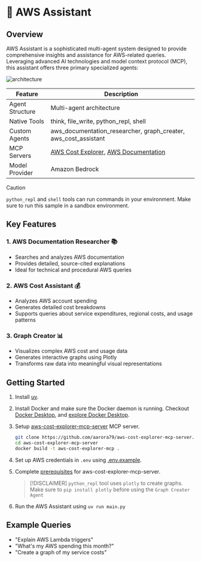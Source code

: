 # 🚀 AWS Assistant

## Overview

AWS Assistant is a sophisticated multi-agent system designed to provide comprehensive insights and assistance for AWS-related queries. Leveraging advanced AI technologies and model context protocol (MCP), this assistant offers three primary specialized agents:

![architecture](./architecure.png)

|Feature             |Description                                        |
|--------------------|---------------------------------------------------|
|Agent Structure     |Multi-agent architecture                           |
|Native Tools        |think, file_write, python_repl, shell              |
|Custom Agents       |aws_documentation_researcher, graph_creater, aws_cost_assistant|
|MCP Servers         |[AWS Cost Explorer](https://github.com/aarora79/aws-cost-explorer-mcp-server), [AWS Documentation](https://awslabs.github.io/mcp/servers/aws-documentation-mcp-server/)               |
|Model Provider      |Amazon Bedrock                                     |

> [!CAUTION]
> `python_repl` and `shell` tools can run commands in your environment. Make sure to run this sample in a sandbox environment.

## Key Features

### 1. AWS Documentation Researcher 📚

- Searches and analyzes AWS documentation
- Provides detailed, source-cited explanations
- Ideal for technical and procedural AWS queries

### 2. AWS Cost Assistant 💰

- Analyzes AWS account spending
- Generates detailed cost breakdowns
- Supports queries about service expenditures, regional costs, and usage patterns

### 3. Graph Creator 📊

- Visualizes complex AWS cost and usage data
- Generates interactive graphs using Plotly
- Transforms raw data into meaningful visual representations

## Getting Started

1. Install [uv](https://docs.astral.sh/uv/getting-started/installation/).

2. Install Docker and make sure the Docker daemon is running. Checkout [Docker Desktop](https://docs.docker.com/desktop/), and [explore Docker Desktop](https://docs.docker.com/desktop/use-desktop/).

3. Setup [aws-cost-explorer-mcp-server](https://github.com/aarora79/aws-cost-explorer-mcp-server) MCP server.

    ```bash
    git clone https://github.com/aarora79/aws-cost-explorer-mcp-server.git
    cd aws-cost-explorer-mcp-server
    docker build -t aws-cost-explorer-mcp .
    ```

4. Set up AWS credentials in `.env` using [.env.example](./.env.example).

5. Complete [prerequisites](https://github.com/aarora79/aws-cost-explorer-mcp-server?tab=readme-ov-file#prerequisites) for aws-cost-explorer-mcp-server.

    > [!DISCLAIMER]
    > `python_repl` tool uses `plotly` to create graphs. Make sure to `pip install plotly` before using the `Graph Creater Agent`

6. Run the AWS Assistant using `uv run main.py`

## Example Queries

- "Explain AWS Lambda triggers"
- "What's my AWS spending this month?"
- "Create a graph of my service costs"
